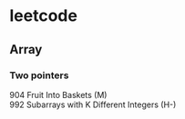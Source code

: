 # leetcode

## Array
### Two pointers
904 Fruit Into Baskets (M)  
992 Subarrays with K Different Integers (H-)  
